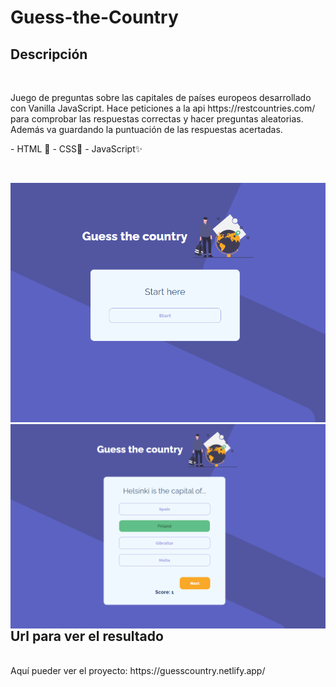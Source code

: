 # Guess-the-Country

## Descripción 
<br/>
<p> Juego de preguntas sobre las capitales de países europeos desarrollado con Vanilla JavaScript. Hace peticiones a la api https://restcountries.com/ para comprobar las respuestas correctas y hacer preguntas aleatorias. Además va guardando la puntuación de las respuestas acertadas.</p>
<p>
- HTML 📄
- CSS🎨
- JavaScript✨
</p>
<br/>
<p align="center">
<img src="./assets/view.PNG"  />
<img  src="./assets/view2.PNG"  align="right" />
</p>


## Url para ver el resultado
<br/>
Aquí pueder ver el proyecto: https://guesscountry.netlify.app/
